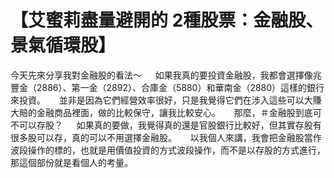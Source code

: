 # 【艾蜜莉盡量避開的 2種股票：金融股、景氣循環股】


今天先來分享我對金融股的看法～
　
如果我真的要投資金融股，我都會選擇像兆豐金（2886）、第一金（2892）、合庫金（5880）和華南金（2880）這樣的銀行來投資。
　
並非是因為它們經營效率很好，只是我覺得它們在涉入這些可以大賺大賠的金融商品裡面，做的比較保守，讓我比較安心。
　
那麼，＃金融股到底可不可以存股？
　
如果真的要做，我覺得真的還是官股銀行比較好，但其實存股有很多股可以存，真的可以不用選擇金融股。
　
以我個人來講，我會把金融股當作波段操作的標的，也就是用價值投資的方式波段操作，而不是以存股的方式進行，那這個部份就是看個人的考量。


